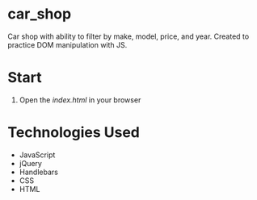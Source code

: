 # car_shop
Car shop with ability to filter by make, model, price, and year. Created to practice DOM manipulation with JS.

# Start
1. Open the *index.html* in your browser

# Technologies Used
- JavaScript
- jQuery
- Handlebars
- CSS
- HTML
